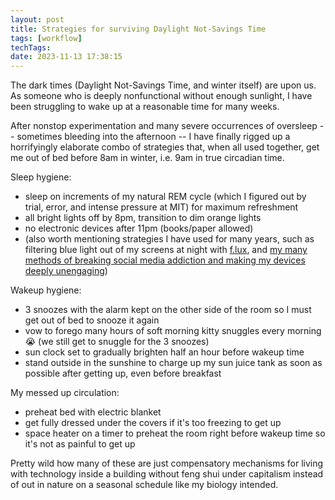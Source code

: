 ```yaml
---
layout: post
title: Strategies for surviving Daylight Not-Savings Time
tags: [workflow]
techTags: 
date: 2023-11-13 17:38:15
---
```


The dark times (Daylight Not-Savings Time, and winter itself) are upon us. 
As someone who is deeply nonfunctional without enough sunlight, I have been 
struggling to wake up at a reasonable time for many weeks.

After nonstop experimentation and many severe occurrences of oversleep -- 
sometimes bleeding into the afternoon -- I have finally rigged up a 
horrifyingly elaborate combo of strategies that, when all used together, get 
me out of bed before 8am in winter, i.e. 9am in true circadian time.

Sleep hygiene:
- sleep on increments of my natural REM cycle (which I figured out by trial, error, and intense pressure at MIT) for maximum refreshment
- all bright lights off by 8pm, transition to dim orange lights
- no electronic devices after 11pm (books/paper allowed)
- (also worth mentioning strategies I have used for many years, such as filtering blue light out of my screens at night with [f.lux](https://justgetflux.com/), and [my many methods of breaking social media addiction and making my devices deeply unengaging](https://rhetoricize.medium.com/find-time-for-yourself-and-people-you-love-by-making-your-devices-deeply-unengaging-4c2ae4b9a21c))

Wakeup hygiene:
- 3 snoozes with the alarm kept on the other side of the room so I must get out of bed to snooze it again
- vow to forego many hours of soft morning kitty snuggles every morning 😭 (we still get to snuggle for the 3 snoozes)
- sun clock set to gradually brighten half an hour before wakeup time
- stand outside in the sunshine to charge up my sun juice tank as soon as possible after getting up, even before breakfast

My messed up circulation:
- preheat bed with electric blanket
- get fully dressed under the covers if it's too freezing to get up
- space heater on a timer to preheat the room right before wakeup time so it's not as painful to get up

Pretty wild how many of these are just compensatory mechanisms for living with technology inside a building without feng shui under capitalism instead of out in nature on a seasonal schedule like my biology intended.
